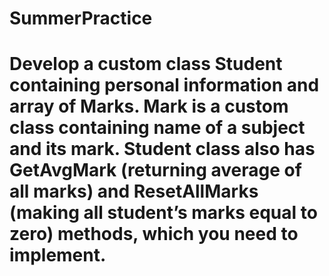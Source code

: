 # SummerPractice
# Develop a custom class Student containing personal information and array of Marks. Mark is a custom class containing name of a subject and its mark. Student class also has GetAvgMark (returning average of all marks) and ResetAllMarks (making all student’s marks equal to zero) methods, which you need to implement.
